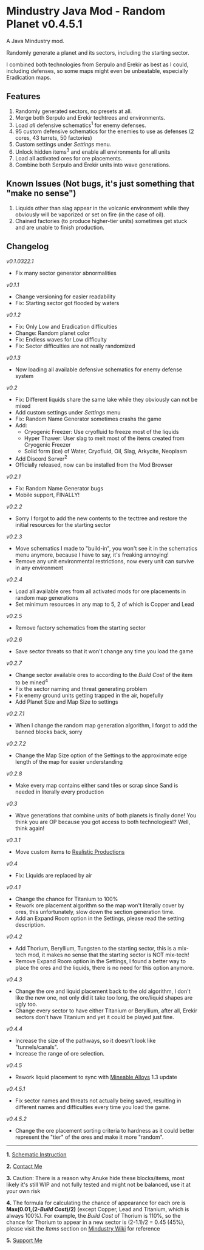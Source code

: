 # Mindustry Java Mod - Random Planet v0.4.5.1
A Java Mindustry mod.

Randomly generate a planet and its sectors, including the starting sector.

I combined both technologies from Serpulo and Erekir as best as I could, including defenses, so some maps might even be unbeatable, especially Eradication maps.

## Features

1. Randomly generated sectors, no presets at all.
2. Merge both Serpulo and Erekir techtrees and environments.
3. Load *all* defensive schematics<sup>1</sup> for enemy defenses.
4. 95 custom defensive schematics for the enemies to use as defenses (2 cores, 43 turrets, 50 factories)
5. Custom settings under *Settings* menu.
6. Unlock hidden items<sup>3</sup> and enable all environments for all units
7. Load all activated ores for ore placements.
8. Combine both Serpulo and Erekir units into wave generations.

<!--
## Future Plans

1. Make some new resources that utilize existing resources from both planets, such as copper-beryllium alloy, I'll try to restrain it to real-life alloys/intermetallic for the simplest reason that fictional stuff is literally limitless, I could just make up an alloy and call it "A" and be done with it, that's not how I do things. I'll also restrain from making new mineable resources as they'll inevitably occupy the space and prevent you from mining the resource "you really need".
2. Make some units and defenses that use the new resources, hopefully they could act as a "bridge" between the 2 highly unbalanced planets.
3. Make a custom wave generator that combines both Serpulo and Erekir units, yeah, you'll die!
-->
## Known Issues (Not bugs, it's just something that "make no sense")

1. Liquids other than slag appear in the volcanic environment while they obviously will be vaporized or set on fire (in the case of oil).
2. Chained factories (to produce higher-tier units) sometimes get stuck and are unable to finish production.

## Changelog

*v0.1.0322.1*
- Fix many sector generator abnormalities

*v0.1.1*
- Change versioning for easier readability
- Fix: Starting sector got flooded by waters

*v0.1.2*
- Fix: Only Low and Eradication difficulties
- Change: Random planet color
- Fix: Endless waves for Low difficulty
- Fix: Sector difficulties are not really randomized

*v0.1.3*
- Now loading all available defensive schematics for enemy defense system

*v0.2*
- Fix: Different liquids share the same lake while they obviously can not be mixed
- Add custom settings under *Settings* menu
- Fix: Random Name Generator sometimes crashs the game
- Add:
  - Cryogenic Freezer: Use cryofluid to freeze most of the liquids
  - Hyper Thawer: User slag to melt most of the items created from Cryogenic Freezer
  - Solid form (ice) of Water, Cryofluid, Oil, Slag, Arkycite, Neoplasm
- Add Discord Server<sup>2</sup>
- Officially released, now can be installed from the Mod Browser

*v0.2.1*
- Fix: Random Name Generator bugs
- Mobile support, FINALLY!

*v0.2.2*
- Sorry I forgot to add the new contents to the tecttree and restore the initial resources for the starting sector

*v0.2.3*
- Move schematics I made to "build-in", you won't see it in the schematics menu anymore, because I have to say, it's freaking annoying!
- Remove any unit environmental restrictions, now every unit can survive in any environment

*v0.2.4*
- Load all available ores from all activated mods for ore placements in random map generations
- Set minimum resources in any map to 5, 2 of which is Copper and Lead

*v0.2.5*
- Remove factory schematics from the starting sector

*v0.2.6*
- Save sector threats so that it won't change any time you load the game

*v0.2.7*
- Change sector available ores to according to the *Build Cost* of the item to be mined<sup>4</sup>
- Fix the sector naming and threat generating problem
- Fix enemy ground units getting trapped in the air, hopefully
- Add Planet Size and Map Size to settings

*v0.2.7.1*
- When I change the random map generation algorithm, I forgot to add the banned blocks back, sorry

*v0.2.7.2*
- Change the Map Size option of the Settings to the approximate edge length of the map for easier understanding

*v0.2.8*
- Make every map contains either sand tiles or scrap since Sand is needed in literally every production

*v0.3*
- Wave generations that combine units of both planets is finally done! You think you are OP because you got access to both technologies!? Well, think again!

*v0.3.1*
- Move custom items to [Realistic Productions](https://github.com/PiggyChu620/MindustryRealisticProductions)

*v0.4*
- Fix: Liquids are replaced by air

*v0.4.1*
- Change the chance for Titanium to 100%
- Rework ore placement algorithm so the map won't literally cover by ores, this unfortunately, slow down the section generation time.
- Add an Expand Room option in the Settings, please read the setting description.

*v0.4.2*
- Add Thorium, Beryllium, Tungsten to the starting sector, this is a mix-tech mod, it makes no sense that the starting sector is NOT mix-tech!
- Remove Expand Room option in the Settings, I found a better way to place the ores and the liquids, there is no need for this option anymore.

*v0.4.3*
- Change the ore and liquid placement back to the old algorithm, I don't like the new one, not only did it take too long, the ore/liquid shapes are ugly too.
- Change every sector to have either Titanium or Beryllium, after all, Erekir sectors don't have Titanium and yet it could be played just fine.

*v0.4.4*
- Increase the size of the pathways, so it doesn't look like "tunnels/canals".
- Increase the range of ore selection.

*v0.4.5*
- Rework liquid placement to sync with [Mineable Alloys](https://github.com/PiggyChu620/MindustryMineableAlloys) 1.3 update

*v0.4.5.1*
- Fix sector names and threats not actually being saved, resulting in different names and difficulties every time you load the game.

*v0.4.5.2*
- Change the ore placement sorting criteria to hardness as it could better represent the "tier" of the ores and make it more "random".

---

**1.** [Schematic Instruction](SchematicInstruction.md)

**2.** [Contact Me](http://discord.com/users/788334433391607848)

**3.** Caution: There is a reason why Anuke hide these blocks/items, most likely it's still WIP and not fully tested and might not be balanced, use it at your own risk

**4.** The formula for calculating the chance of appearance for each ore is **Max(0.01,(2-*Build Cost*)/2)** (except Copper, Lead and Titanium, which is always 100%). For example, the *Build Cost* of Thorium is 110%, so the chance for Thorium to appear in a new sector is (2-1.1)/2 = 0.45 (45%), please visit the *Items* section on [Mindustry Wiki](https://mindustrygame.github.io/wiki/) for reference

**5.** [Support Me](https://www.buymeacoffee.com/piggychu620)